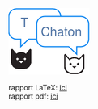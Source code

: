 ![logo](rapport/img/logo.png)

rapport LaTeX: [ici](rapprot/rapport.tex)   
rapport pdf: [ici](https://paul604.github.io/tChaton/rapport.pdf)
